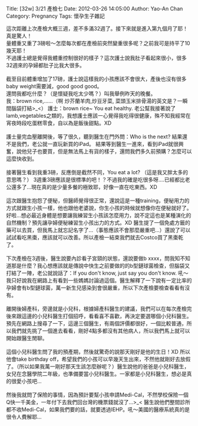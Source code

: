 Title: [32w] 3/21 產檢七
Date: 2012-03-26 14:05:00
Author: Yao-An Chan
Category: Pregnancy
Tags: 懷孕生子雜記


<div class='post'>
這次距離上次產檢大概三週，差不多滿32週了。接下來就是進入第九個月了耶！真是驚人！<br />量體重又重了3磅啦～怎麼每次都在產檢前突然變重很多呢？之前我可是持平了10幾天耶！<br />不過護士總是覺得我體重控制很好的樣子？這次護士說我肚子看起來很小，很多32週來的孕婦都肚子比我大很多。<br /><br />截至目前體重增加了17磅，護士說這樣我的小孩應該不會很大，產後也沒有很多baby weight需要減，good good good。 <br />還問我都吃什麼？（是懷疑我吃太少嗎？）叫我舉例昨天的晚餐。<br />我：brown rice,......（啊 炒芥蘭羊肉,炒豆牙菜, 菜頭玉米排骨湯的英文是？一瞬間腦袋打結&gt;_&lt;） 護士：brown rice~ You eat healthy. 老公幫我接著說了lamb,vegetables之類的，我想護士應該一心覺得我吃得很健康，殊不知我經常在宵夜時段吃蛋糕零食，自以為是飯後甜點。XD&nbsp; <br /><br />護士量完血壓離開後，等了很久，聽到醫生在門外問：Who is the next? 結果還不是我們，老公就一直玩新買的iPad。&nbsp;結果等到醫生一進來，看到iPad就很興奮，說他兒子也要買，但是無法馬上有貨的樣子，還問我們多久前預購？怎麼可以這麼快收到。<br /><br />接著醫生看到我重3磅，反應倒是截然不同，You eat a lot? （這是我又胖太多的意思嗎？） 3週重3磅應該是很標準的吧！？不過我的確是吃很多呀....已經都比老公還多了...現在真的是少量多餐的極致耶，好像一直在吃東西。XD&nbsp; <br /><br />這次跟醫生抱怨了便秘，但醫師覺得很正常，還說這是一種training，便秘用力的方式就跟生小孩一樣，他也跟他老婆說，你生小孩的時候就想像你在便秘就好了。好啦...想必最近身體是想要讓我練習生小孩該怎麼用力，說不定這也是某種演化的自然機制？預先讓孕婦便秘練習生小孩出力的方式。XD 醫生提了一個免處方籤的藥可以去買，但我馬上就忘記名字了...（事態應該不會那麼嚴重吧...）還說了可以試試看吃黑棗，應該就可以改善。所以產檢一結束我們就去Costco買了黑棗乾了。<br /><br />下次產檢在3週後，醫生說要內診看子宮頸的狀態，還說要做b xxxx，問我知不知道那是什麼？我心想應該就是傳說中快生之前要做的的b型鏈球菌檢查，但腦袋又打結了一陣，老公就說話了：If you don't know, just say you don't know. 吼～ 我只好說我在網路上有看到一些媽媽討論過這個。醫生解釋了一下說有一定比率的孕婦會有b型鏈球菌，萬一新生兒感染到會很嚴重，所以下次產檢要檢查看看有沒有。&nbsp; <br /><br />離開後婦產科，旁邊就是小兒科，根據婦產科醫生的建議，我們可以在每次產檢完後來跟這邊的小兒科醫生打個招呼，看看喜不喜歡，再決定要選哪個小兒科醫生。預先在網路上搜尋了一下，這邊三個醫生，有兩個評價都很好，一個比較普通，所以我們就先挑了一個進去看看，剛好4點多都沒有其他病人，所以我們馬上就可以開始跟醫生閒聊。<br /><br />這個小兒科醫生問了我的預產期，然後就驚奇的說那天剛好是他的生日！XD 所以他會take birthday off，希望我們的小孩可以早幾天生出來，不然他就剛好去放假了。（所以如果我萬一剛好那天生該怎麼辦呢？）醫生說他的爸爸是小兒科醫生，女兒在念醫學院二年級，也準備要當小兒科醫生。一家都是小兒科醫生，想必是真的很愛小孩吧...<br /><br />然後我就問了保險的事情，因為預計要幫小孩申請Medi-Cal，不然學校保險一個Q快一千美金，一年付下去我們回台灣的機票錢就沒了...&gt;_&lt;  醫生說他們整間診所都不收Medi-Cal，如果我們要的話，就要透過IEHP。吼～美國的醫療系統真的是很令人費解耶...</div>
